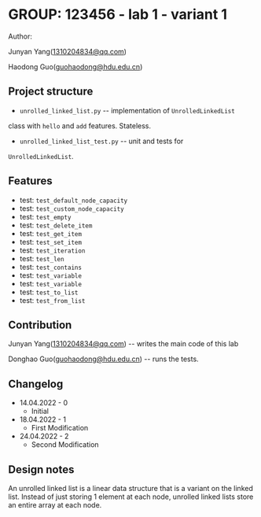 # GROUP: 123456 - lab 1 - variant 1

Author:

Junyan Yang(1310204834@qq.com)

Haodong Guo(guohaodong@hdu.edu.cn)

## Project structure

- `unrolled_linked_list.py` -- implementation of `UnrolledLinkedList`

class with `hello` and `add` features. Stateless.

- `unrolled_linked_list_test.py` -- unit and tests for

`UnrolledLinkedList`.

## Features

- test: `test_default_node_capacity`
- test: `test_custom_node_capacity`
- test: `test_empty`
- test: `test_delete_item`
- test: `test_get_item`
- test: `test_set_item`
- test: `test_iteration`
- test: `test_len`
- test: `test_contains`
- test: `test_variable`
- test: `test_variable`
- test: `test_to_list`
- test: `test_from_list`

## Contribution

Junyan Yang(1310204834@qq.com) -- writes the main code of this lab

Donghao Guo(guohaodong@hdu.edu.cn) -- runs the tests.

## Changelog

- 14.04.2022 - 0
  - Initial
- 18.04.2022 - 1
  - First Modification
- 24.04.2022 - 2
  - Second Modification

## Design notes

An unrolled linked list is a linear data structure
that is a variant on the linked list.
Instead of just storing 1 element at each node,
unrolled linked lists store an entire array at each node.
